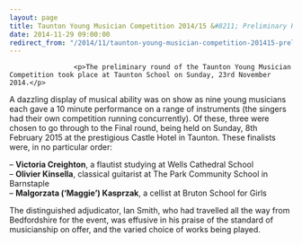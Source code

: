 ```yaml
---
layout: page
title: Taunton Young Musician Competition 2014/15 &#8211; Preliminary Round
date: 2014-11-29 09:00:00
redirect_from: "/2014/11/taunton-young-musician-competition-201415-preliminary-round/"
---
```

<section>

                    
                    <p>The preliminary round of the Taunton Young Musician Competition took place at Taunton School on Sunday, 23rd November 2014.</p>
<p>A dazzling display of musical ability was on show as nine young musicians each gave a 10 minute performance on a range of instruments (the singers had their own competition running concurrently). Of these, three were chosen to go through to the Final round, being held on Sunday, 8th February 2015 at the prestigious Castle Hotel in Taunton. These finalists were, in no particular order:</p>
<p>&#8211; <strong>Victoria Creighton</strong>, a flautist studying at Wells Cathedral School<br />
&#8211; <strong>Olivier Kinsella</strong>, classical guitarist at The Park Community School in Barnstaple<br />
&#8211; <strong>Malgorzata (‘Maggie’) Kasprzak</strong>, a cellist at Bruton School for Girls</p>
<p>The distinguished adjudicator, Ian Smith, who had travelled all the way from Bedfordshire for the event, was effusive in his praise of the standard of musicianship on offer, and the varied choice of works being played.</p>

                
</section>
